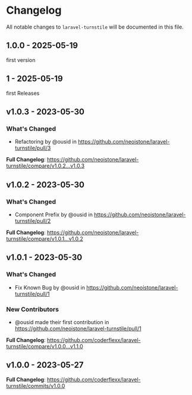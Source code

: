 # Changelog

All notable changes to `laravel-turnstile` will be documented in this file.

## 1.0.0 - 2025-05-19

first version

## 1 - 2025-05-19

first Releases

## v1.0.3 - 2023-05-30

### What's Changed

- Refactoring by @ousid in https://github.com/neoistone/laravel-turnstile/pull/3

**Full Changelog**: https://github.com/neoistone/laravel-turnstile/compare/v1.0.2...v1.0.3

## v1.0.2 - 2023-05-30

### What's Changed

- Component Prefix by @ousid in https://github.com/neoistone/laravel-turnstile/pull/2

**Full Changelog**: https://github.com/neoistone/laravel-turnstile/compare/v1.0.1...v1.0.2

## v1.0.1 - 2023-05-30

### What's Changed

- Fix Known Bug by @ousid in https://github.com/neoistone/laravel-turnstile/pull/1

### New Contributors

- @ousid made their first contribution in https://github.com/neoistone/laravel-turnstile/pull/1

**Full Changelog**: https://github.com/coderflexx/laravel-turnstile/compare/v1.0.0...v1.1.0

## v1.0.0 - 2023-05-27

**Full Changelog**: https://github.com/coderflexx/laravel-turnstile/commits/v1.0.0
